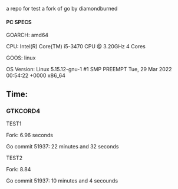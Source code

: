 a repo for test a fork of go by diamondburned
#### PC SPECS
GOARCH: amd64

CPU: Intel(R) Core(TM) i5-3470 CPU @ 3.20GHz 4 Cores

GOOS: linux

OS Version: Linux 5.15.12-gnu-1 #1 SMP PREEMPT Tue, 29 Mar 2022 00:54:22 +0000 x86_64


## Time:
### GTKCORD4
TEST1

Fork:
6.96 seconds

Go commit 51937:
22 minutes and 32 seconds

TEST2

Fork:
8.84

Go commit 51937:
10 minutes and 4 secounds




